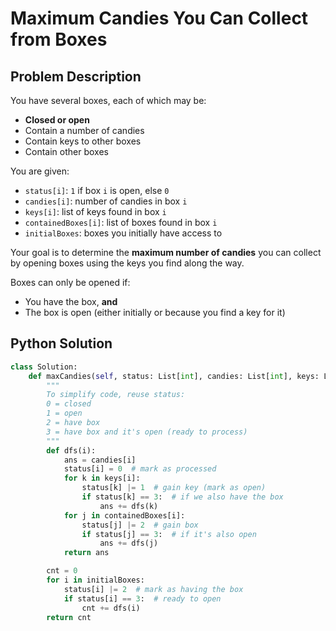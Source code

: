 # Maximum Candies You Can Collect from Boxes

## Problem Description

You have several boxes, each of which may be:

- **Closed or open**
- Contain a number of candies
- Contain keys to other boxes
- Contain other boxes

You are given:

- `status[i]`: `1` if box `i` is open, else `0`
- `candies[i]`: number of candies in box `i`
- `keys[i]`: list of keys found in box `i`
- `containedBoxes[i]`: list of boxes found in box `i`
- `initialBoxes`: boxes you initially have access to

Your goal is to determine the **maximum number of candies** you can collect by opening boxes using the keys you find along the way.

Boxes can only be opened if:
- You have the box, **and**
- The box is open (either initially or because you find a key for it)

## Python Solution

```python
class Solution:
    def maxCandies(self, status: List[int], candies: List[int], keys: List[List[int]], containedBoxes: List[List[int]], initialBoxes: List[int]) -> int:
        """
        To simplify code, reuse status:
        0 = closed
        1 = open
        2 = have box
        3 = have box and it's open (ready to process)
        """
        def dfs(i):
            ans = candies[i]
            status[i] = 0  # mark as processed
            for k in keys[i]:
                status[k] |= 1  # gain key (mark as open)
                if status[k] == 3:  # if we also have the box
                    ans += dfs(k)
            for j in containedBoxes[i]:
                status[j] |= 2  # gain box
                if status[j] == 3:  # if it's also open
                    ans += dfs(j)
            return ans

        cnt = 0
        for i in initialBoxes:
            status[i] |= 2  # mark as having the box
            if status[i] == 3:  # ready to open
                cnt += dfs(i)
        return cnt
